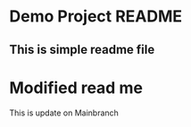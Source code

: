 # Demo Project README
## This is simple readme file

# Modified read me



This is update on Mainbranch 